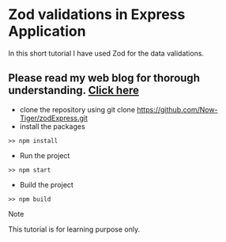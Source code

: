 # Zod validations in Express Application

In this short tutorial I have used Zod for the data validations.

## Please read my web blog for thorough understanding. [Click here](https://tiger-up.notion.site/Validations-With-Zod-aecbd1ccaa9f456c982bfad93878444b)

- clone the repository using git clone https://github.com/Now-Tiger/zodExpress.git
- install the packages

```
>> npm install
```

- Run the project

```
>> npm start
```

- Build the project

```
>> npm build
```

> [!NOTE]
> This tutorial is for learning purpose only.
